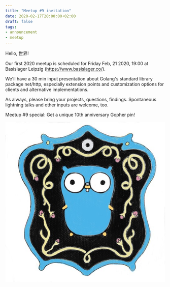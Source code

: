 ```yaml
---
title: "Meetup #9 invitation"
date: 2020-02-17T20:00:00+02:00
draft: false
tags:
- announcement
- meetup
---
```


Hello, 世界!

Our first 2020 meetup is scheduled for Friday Feb, 21 2020, 19:00 at Basislager
Leipzig (https://www.basislager.co/).

We'll have a 30 min input presentation about Golang's standard library package
net/http, especially extension points and customization options for clients and
alternative implementations.

As always, please bring your projects, questions, findings. Spontaneous
lightning talks and other inputs are welcome, too.

Meetup #9 special: Get a unique 10th anniversary Gopher pin!

![](/images/gopher10th-pin-small.jpg)
